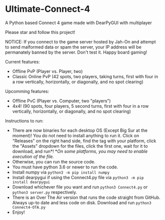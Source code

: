 # Ultimate-Connect-4
A Python based Connect 4 game made with DearPyGUI with multiplayer

Please star and follow this project!

NOTICE: If you connect to the game server hosted by Jah-On and attempt to send malformed data or spam the server, your IP address will be permanately banned by the server. Don't test it. Happy board gaming!

Current features:
  * Offline PvP (Player vs. Player, two)
  * Classic Online PvP (42 spots, two players, taking turns, first with four in a row vertically, horizontally, or diagonally, and no spot clearing)

Upcomming features:
  * Offline PvC (Player vs. Computer, two "players")
  * 4x4! (90 spots, four players, 5 second turns, first with four in a row vertically, horizontally, or diagonally, and no spot clearing) 

Instructions to run:
  * There are now binaries for each desktop OS (Except Big Sur at the moment)! You do not need to install anything to run it. Click on "Releases" on the right hand side, find the tag with your platform, click the "Assets" dropdown for the files, click the first one, wait for it to download, and run*!   **On some platforms, you may need to enable execution of the file.*
  * Otherwise, you can run the source code.
  * You must have python 3.6 or newer to run the code.
  * Install numpy via `python3 -m pip install numpy`
  * Install dearpygui if using the Connect4.py file via `python3 -m pip install dearpygui`
  * Download whichever file you want and run `python3 Connect4.py` or `python3 server.py` respectively. 
  * There is an Over The Air version that runs the code straight from GitHub. Always up-to date and less code on disk. Download and run `python3 Connect4-OTA.py`
  * Enjoy!
